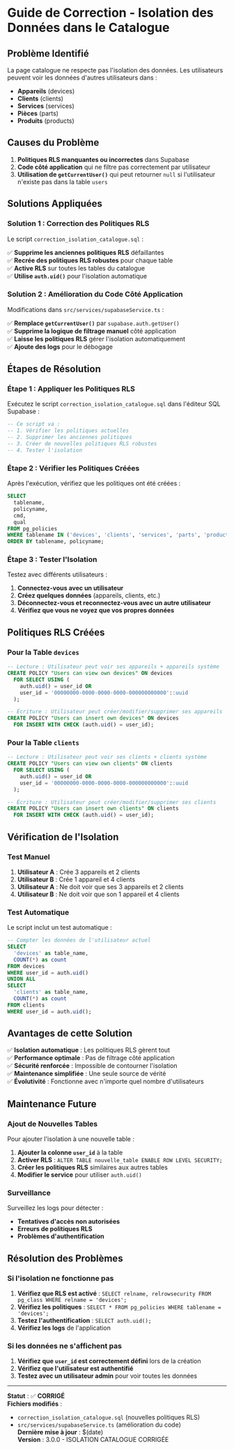 # Guide de Correction - Isolation des Données dans le Catalogue

## Problème Identifié

La page catalogue ne respecte pas l'isolation des données. Les utilisateurs peuvent voir les données d'autres utilisateurs dans :
- **Appareils** (devices)
- **Clients** (clients) 
- **Services** (services)
- **Pièces** (parts)
- **Produits** (products)

## Causes du Problème

1. **Politiques RLS manquantes ou incorrectes** dans Supabase
2. **Code côté application** qui ne filtre pas correctement par utilisateur
3. **Utilisation de `getCurrentUser()`** qui peut retourner `null` si l'utilisateur n'existe pas dans la table `users`

## Solutions Appliquées

### Solution 1 : Correction des Politiques RLS

Le script `correction_isolation_catalogue.sql` :

✅ **Supprime les anciennes politiques RLS** défaillantes  
✅ **Recrée des politiques RLS robustes** pour chaque table  
✅ **Active RLS** sur toutes les tables du catalogue  
✅ **Utilise `auth.uid()`** pour l'isolation automatique  

### Solution 2 : Amélioration du Code Côté Application

Modifications dans `src/services/supabaseService.ts` :

✅ **Remplace `getCurrentUser()`** par `supabase.auth.getUser()`  
✅ **Supprime la logique de filtrage manuel** côté application  
✅ **Laisse les politiques RLS** gérer l'isolation automatiquement  
✅ **Ajoute des logs** pour le débogage  

## Étapes de Résolution

### Étape 1 : Appliquer les Politiques RLS

Exécutez le script `correction_isolation_catalogue.sql` dans l'éditeur SQL Supabase :

```sql
-- Ce script va :
-- 1. Vérifier les politiques actuelles
-- 2. Supprimer les anciennes politiques
-- 3. Créer de nouvelles politiques RLS robustes
-- 4. Tester l'isolation
```

### Étape 2 : Vérifier les Politiques Créées

Après l'exécution, vérifiez que les politiques ont été créées :

```sql
SELECT 
  tablename,
  policyname,
  cmd,
  qual
FROM pg_policies 
WHERE tablename IN ('devices', 'clients', 'services', 'parts', 'products')
ORDER BY tablename, policyname;
```

### Étape 3 : Tester l'Isolation

Testez avec différents utilisateurs :

1. **Connectez-vous avec un utilisateur**
2. **Créez quelques données** (appareils, clients, etc.)
3. **Déconnectez-vous et reconnectez-vous avec un autre utilisateur**
4. **Vérifiez que vous ne voyez que vos propres données**

## Politiques RLS Créées

### Pour la Table `devices`

```sql
-- Lecture : Utilisateur peut voir ses appareils + appareils système
CREATE POLICY "Users can view own devices" ON devices
  FOR SELECT USING (
    auth.uid() = user_id OR 
    user_id = '00000000-0000-0000-0000-000000000000'::uuid
  );

-- Écriture : Utilisateur peut créer/modifier/supprimer ses appareils
CREATE POLICY "Users can insert own devices" ON devices
  FOR INSERT WITH CHECK (auth.uid() = user_id);
```

### Pour la Table `clients`

```sql
-- Lecture : Utilisateur peut voir ses clients + clients système
CREATE POLICY "Users can view own clients" ON clients
  FOR SELECT USING (
    auth.uid() = user_id OR 
    user_id = '00000000-0000-0000-0000-000000000000'::uuid
  );

-- Écriture : Utilisateur peut créer/modifier/supprimer ses clients
CREATE POLICY "Users can insert own clients" ON clients
  FOR INSERT WITH CHECK (auth.uid() = user_id);
```

## Vérification de l'Isolation

### Test Manuel

1. **Utilisateur A** : Crée 3 appareils et 2 clients
2. **Utilisateur B** : Crée 1 appareil et 4 clients
3. **Utilisateur A** : Ne doit voir que ses 3 appareils et 2 clients
4. **Utilisateur B** : Ne doit voir que son 1 appareil et 4 clients

### Test Automatique

Le script inclut un test automatique :

```sql
-- Compter les données de l'utilisateur actuel
SELECT 
  'devices' as table_name,
  COUNT(*) as count
FROM devices 
WHERE user_id = auth.uid()
UNION ALL
SELECT 
  'clients' as table_name,
  COUNT(*) as count
FROM clients 
WHERE user_id = auth.uid();
```

## Avantages de cette Solution

✅ **Isolation automatique** : Les politiques RLS gèrent tout  
✅ **Performance optimale** : Pas de filtrage côté application  
✅ **Sécurité renforcée** : Impossible de contourner l'isolation  
✅ **Maintenance simplifiée** : Une seule source de vérité  
✅ **Évolutivité** : Fonctionne avec n'importe quel nombre d'utilisateurs  

## Maintenance Future

### Ajout de Nouvelles Tables

Pour ajouter l'isolation à une nouvelle table :

1. **Ajouter la colonne `user_id`** à la table
2. **Activer RLS** : `ALTER TABLE nouvelle_table ENABLE ROW LEVEL SECURITY;`
3. **Créer les politiques RLS** similaires aux autres tables
4. **Modifier le service** pour utiliser `auth.uid()`

### Surveillance

Surveillez les logs pour détecter :
- **Tentatives d'accès non autorisées**
- **Erreurs de politiques RLS**
- **Problèmes d'authentification**

## Résolution des Problèmes

### Si l'isolation ne fonctionne pas

1. **Vérifiez que RLS est activé** : `SELECT relname, relrowsecurity FROM pg_class WHERE relname = 'devices';`
2. **Vérifiez les politiques** : `SELECT * FROM pg_policies WHERE tablename = 'devices';`
3. **Testez l'authentification** : `SELECT auth.uid();`
4. **Vérifiez les logs** de l'application

### Si les données ne s'affichent pas

1. **Vérifiez que `user_id` est correctement défini** lors de la création
2. **Vérifiez que l'utilisateur est authentifié**
3. **Testez avec un utilisateur admin** pour voir toutes les données

---

**Statut** : ✅ **CORRIGÉ**  
**Fichiers modifiés** : 
- `correction_isolation_catalogue.sql` (nouvelles politiques RLS)
- `src/services/supabaseService.ts` (amélioration du code)  
**Dernière mise à jour** : $(date)  
**Version** : 3.0.0 - ISOLATION CATALOGUE CORRIGÉE
